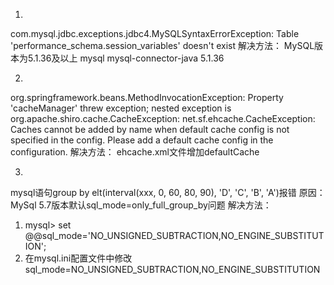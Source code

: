1.
com.mysql.jdbc.exceptions.jdbc4.MySQLSyntaxErrorException: Table 'performance_schema.session_variables' doesn't exist
解决方法：
MySQL版本为5.1.36及以上
<dependency>
    <groupId>mysql</groupId>
    <artifactId>mysql-connector-java</artifactId>
    <version>5.1.36</version>
</dependency>

2.
org.springframework.beans.MethodInvocationException: Property 'cacheManager' threw exception; nested exception is org.apache.shiro.cache.CacheException: net.sf.ehcache.CacheException: Caches cannot be added by name when default cache config is not specified in the config. Please add a default cache config in the configuration.
解决方法：
ehcache.xml文件增加defaultCache
<defaultCache    
    maxElementsInMemory="10000"    
    maxElementsOnDisk="0"    
    eternal="true"    
    overflowToDisk="true"    
    diskPersistent="false"    
    timeToIdleSeconds="0"    
    timeToLiveSeconds="0"    
    diskSpoolBufferSizeMB="50"    
    diskExpiryThreadIntervalSeconds="120"    
    memoryStoreEvictionPolicy="LFU"    
/>

3.
mysql语句group by elt(interval(xxx, 0, 60, 80, 90), 'D', 'C', 'B', 'A')报错
原因：
MySql 5.7版本默认sql_mode=only_full_group_by问题
解决方法：
1) mysql> set @@sql_mode='NO_UNSIGNED_SUBTRACTION,NO_ENGINE_SUBSTITUTION';
2) 在mysql.ini配置文件中修改sql_mode=NO_UNSIGNED_SUBTRACTION,NO_ENGINE_SUBSTITUTION